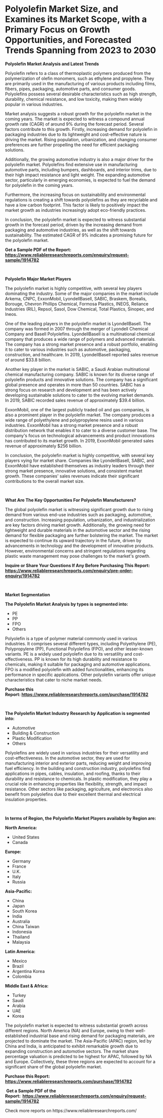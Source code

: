 <p><h1>Polyolefin Market Size, and Examines its Market Scope, with a Primary Focus on Growth Opportunities, and Forecasted Trends Spanning from 2023 to 2030</h1></p><p><strong>Polyolefin Market Analysis and Latest Trends</strong></p>
<p><p>Polyolefin refers to a class of thermoplastic polymers produced from the polymerization of olefin monomers, such as ethylene and propylene. They are primarily used in the manufacturing of various products including films, fibers, pipes, packaging, automotive parts, and consumer goods. Polyolefins possess several desirable characteristics such as high strength, durability, chemical resistance, and low toxicity, making them widely popular in various industries.</p><p>Market analysis suggests a robust growth for the polyolefin market in the coming years. The market is expected to witness a compound annual growth rate (CAGR) of around 9% during the forecast period. Several factors contribute to this growth. Firstly, increasing demand for polyolefin in packaging industries due to its lightweight and cost-effective nature is driving the market. Rising population, urbanization, and changing consumer preferences are further propelling the need for efficient packaging solutions.</p><p>Additionally, the growing automotive industry is also a major driver for the polyolefin market. Polyolefins find extensive use in manufacturing automotive parts, including bumpers, dashboards, and interior trims, due to their high impact resistance and light weight. The expanding automotive sector, particularly in emerging economies, is expected to fuel the demand for polyolefin in the coming years.</p><p>Furthermore, the increasing focus on sustainability and environmental regulations is creating a shift towards polyolefins as they are recyclable and have a low carbon footprint. This factor is likely to positively impact the market growth as industries increasingly adopt eco-friendly practices.</p><p>In conclusion, the polyolefin market is expected to witness substantial growth in the forecast period, driven by the increasing demand from packaging and automotive industries, as well as the shift towards sustainability. The estimated CAGR of 9% indicates a promising future for the polyolefin market.</p></p>
<p><strong>Get a Sample PDF of the Report:&nbsp; <a href="https://www.reliableresearchreports.com/enquiry/request-sample/1914782">https://www.reliableresearchreports.com/enquiry/request-sample/1914782</a></strong></p>
<p>&nbsp;</p>
<p><strong>Polyolefin Major Market Players</strong></p>
<p><p>The polyolefin market is highly competitive, with several key players dominating the industry. Some of the major companies in the market include Arkema, CNPC, ExxonMobil, LyondellBasell, SABIC, Braskem, Borealis, Borouge, Chevron Phillips Chemical, Formosa Plastics, INEOS, Reliance Industries (RIL), Repsol, Sasol, Dow Chemical, Total Plastics, Sinopec, and Ineos.</p><p>One of the leading players in the polyolefin market is LyondellBasell. The company was formed in 2007 through the merger of Lyondell Chemical Company and Basell Polyolefins. LyondellBasell is a multinational chemical company that produces a wide range of polymers and advanced materials. The company has a strong market presence and a robust portfolio, enabling it to cater to various industries such as automotive, packaging, construction, and healthcare. In 2019, LyondellBasell reported sales revenue of around $33.8 billion.</p><p>Another key player in the market is SABIC, a Saudi Arabian multinational chemical manufacturing company. SABIC is known for its diverse range of polyolefin products and innovative solutions. The company has a significant global presence and operates in more than 50 countries. SABIC has a strong focus on research and development and has been actively developing sustainable solutions to cater to the evolving market demands. In 2019, SABIC recorded sales revenue of approximately $39.4 billion.</p><p>ExxonMobil, one of the largest publicly traded oil and gas companies, is also a prominent player in the polyolefin market. The company produces a wide range of polyethylene and polypropylene resins used in various industries. ExxonMobil has a strong market presence and a robust distribution network that enables it to cater to a diverse customer base. The company's focus on technological advancements and product innovations has contributed to its market growth. In 2019, ExxonMobil generated sales revenue of approximately $256 billion.</p><p>In conclusion, the polyolefin market is highly competitive, with several key players vying for market share. Companies like LyondellBasell, SABIC, and ExxonMobil have established themselves as industry leaders through their strong market presence, innovative solutions, and consistent market growth. These companies' sales revenues indicate their significant contributions to the overall market size.</p></p>
<p>&nbsp;</p>
<p><strong>What Are The Key Opportunities For Polyolefin Manufacturers?</strong></p>
<p><p>The global polyolefin market is witnessing significant growth due to rising demand from various end-use industries such as packaging, automotive, and construction. Increasing population, urbanization, and industrialization are key factors driving market growth. Additionally, the growing need for lightweight and durable materials in the automotive sector and the rising demand for flexible packaging are further bolstering the market. The market is expected to continue its upward trajectory in the future, driven by advancements in technology and the development of innovative products. However, environmental concerns and stringent regulations regarding plastic waste management may pose challenges to the market's growth.</p></p>
<p><strong>Inquire or Share Your Questions If Any Before Purchasing This Report: <a href="https://www.reliableresearchreports.com/enquiry/pre-order-enquiry/1914782">https://www.reliableresearchreports.com/enquiry/pre-order-enquiry/1914782</a></strong></p>
<p>&nbsp;</p>
<p><strong>Market Segmentation</strong></p>
<p><strong>The Polyolefin Market Analysis by types is segmented into:</strong></p>
<p><ul><li>PE</li><li>PP</li><li>FPO</li><li>Others</li></ul></p>
<p><p>Polyolefin is a type of polymer material commonly used in various industries. It comprises several different types, including Polyethylene (PE), Polypropylene (PP), Functional Polyolefins (FPO), and other lesser-known variants. PE is a widely used polyolefin due to its versatility and cost-effectiveness. PP is known for its high durability and resistance to chemicals, making it suitable for packaging and automotive applications. FPO is a modified polyolefin with added functionalities, enhancing its performance in specific applications. Other polyolefin variants offer unique characteristics that cater to niche market needs.</p></p>
<p><strong>Purchase this Report:&nbsp;<a href="https://www.reliableresearchreports.com/purchase/1914782">https://www.reliableresearchreports.com/purchase/1914782</a></strong></p>
<p>&nbsp;</p>
<p><strong>The Polyolefin Market Industry Research by Application is segmented into:</strong></p>
<p><ul><li>Automotive</li><li>Building & Construction</li><li>Plastic Modification</li><li>Others</li></ul></p>
<p><p>Polyolefins are widely used in various industries for their versatility and cost-effectiveness. In the automotive sector, they are used for manufacturing interior and exterior parts, reducing weight and improving fuel efficiency. In the building and construction industry, polyolefins find applications in pipes, cables, insulation, and roofing, thanks to their durability and resistance to chemicals. In plastic modification, they play a crucial role in enhancing properties like flexibility, strength, and impact resistance. Other sectors like packaging, agriculture, and electronics also benefit from polyolefins due to their excellent thermal and electrical insulation properties.</p></p>
<p>&nbsp;</p>
<p><strong>In terms of Region, the Polyolefin Market Players available by Region are:</strong></p>
<p>
    <p> <strong> North America: </strong>
        <ul>
            <li>United States</li>
            <li>Canada</li>
        </ul>
        </p> 
    <p> <strong> Europe: </strong>
        <ul>
            <li>Germany</li>
            <li>France</li>
            <li>U.K.</li>
            <li>Italy</li>
            <li>Russia</li>
        </ul>
        </p> 
    <p> <strong> Asia-Pacific: </strong>
        <ul>
            <li>China</li>
            <li>Japan</li>
            <li>South Korea</li>
            <li>India</li>
            <li>Australia</li>
            <li>China Taiwan</li>
            <li>Indonesia</li>
            <li>Thailand</li>
            <li>Malaysia</li>
        </ul>
        </p> 
    <p> <strong> Latin America: </strong>
        <ul>
            <li>Mexico</li>
            <li>Brazil</li>
            <li>Argentina Korea</li>
            <li>Colombia</li>
        </ul>
        </p> 
    <p> <strong> Middle East & Africa: </strong>
        <ul>
            <li>Turkey</li>
            <li>Saudi</li>
            <li>Arabia</li>
            <li>UAE</li>
            <li>Korea</li>
        </ul>
    </p>
    </p>
<p><p>The polyolefin market is expected to witness substantial growth across different regions. North America (NA) and Europe, owing to their well-established industrial base and rising demand for packaging materials, are projected to dominate the market. The Asia-Pacific (APAC) region, led by China and India, is anticipated to exhibit remarkable growth due to expanding construction and automotive sectors. The market share percentage valuation is predicted to be highest for APAC, followed by NA and Europe. Collectively, these three regions are expected to account for a significant share of the global polyolefin market.</p></p>
<p><strong>Purchase this Report: <a href="https://www.reliableresearchreports.com/purchase/1914782">https://www.reliableresearchreports.com/purchase/1914782</a></strong></p>
<p>&nbsp;<strong>Get a Sample PDF of the Report:&nbsp;&nbsp;<a href="https://www.reliableresearchreports.com/enquiry/request-sample/1914782">https://www.reliableresearchreports.com/enquiry/request-sample/1914782</a></strong></p>
<p><strong></strong></p>
<p>Check more reports on https://www.reliableresearchreports.com/</p>
